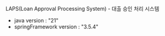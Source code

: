 L A P S(Loan Approval Processing System) - 대출 승인 처리 시스템


- java version            : "21"
- springFramework version : "3.5.4"  
